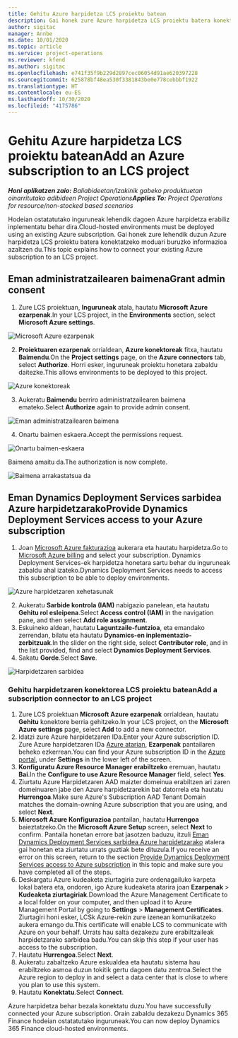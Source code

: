 ```yaml
---
title: Gehitu Azure harpidetza LCS proiektu batean
description: Gai honek zure Azure harpidetza LCS proiektu batera konektatzeko moduari buruzko informazioa eskaintzen du.
author: sigitac
manager: Annbe
ms.date: 10/01/2020
ms.topic: article
ms.service: project-operations
ms.reviewer: kfend
ms.author: sigitac
ms.openlocfilehash: e741f35f9b229d2897cec06054d91ae620397228
ms.sourcegitcommit: 625878bf48ea530f3381843be0e778cebbbf1922
ms.translationtype: HT
ms.contentlocale: eu-ES
ms.lasthandoff: 10/30/2020
ms.locfileid: "4175786"
---
```

# <a name="add-an-azure-subscription-to-an-lcs-project"></a><span data-ttu-id="4c736-103">Gehitu Azure harpidetza LCS proiektu batean</span><span class="sxs-lookup"><span data-stu-id="4c736-103">Add an Azure subscription to an LCS project</span></span>

<span data-ttu-id="4c736-104">_**Honi aplikatzen zaio:** Baliabideetan/Izakinik gabeko produktuetan oinarritutako adibideen Project Operations_</span><span class="sxs-lookup"><span data-stu-id="4c736-104">_**Applies To:** Project Operations for resource/non-stocked based scenarios_</span></span>

<span data-ttu-id="4c736-105">Hodeian ostatatutako inguruneak lehendik dagoen Azure harpidetza erabiliz inplementatu behar dira.</span><span class="sxs-lookup"><span data-stu-id="4c736-105">Cloud-hosted environments must be deployed using an existing Azure subscription.</span></span> <span data-ttu-id="4c736-106">Gai honek zure lehendik duzun Azure harpidetza LCS proiektu batera konektatzeko moduari buruzko informazioa azaltzen du.</span><span class="sxs-lookup"><span data-stu-id="4c736-106">This topic explains how to connect your existing Azure subscription to an LCS project.</span></span> 

## <a name="grant-admin-consent"></a><span data-ttu-id="4c736-107">Eman administratzailearen baimena</span><span class="sxs-lookup"><span data-stu-id="4c736-107">Grant admin consent</span></span>

1. <span data-ttu-id="4c736-108">Zure LCS proiektuan, **Inguruneak** atala, hautatu **Microsoft Azure ezarpenak**.</span><span class="sxs-lookup"><span data-stu-id="4c736-108">In your LCS project, in the **Environments** section, select **Microsoft Azure settings**.</span></span>

![Microsoft Azure ezarpenak](./media/1MicrosoftAzureSettings.png)

2. <span data-ttu-id="4c736-110">**Proiektuaren ezarpenak** orrialdean, **Azure konektoreak** fitxa, hautatu **Baimendu**.</span><span class="sxs-lookup"><span data-stu-id="4c736-110">On the **Project settings** page, on the **Azure connectors** tab, select **Authorize**.</span></span> <span data-ttu-id="4c736-111">Horri esker, inguruneak proiektu honetara zabaldu daitezke.</span><span class="sxs-lookup"><span data-stu-id="4c736-111">This allows environments to be deployed to this project.</span></span>

![Azure konektoreak](./media/2AzureConnectors.png)

3. <span data-ttu-id="4c736-113">Aukeratu **Baimendu** berriro administratzailearen baimena emateko.</span><span class="sxs-lookup"><span data-stu-id="4c736-113">Select **Authorize** again to provide admin consent.</span></span>

![Eman administratzailearen baimena](./media/3GrantAdminConsent.png)

4. <span data-ttu-id="4c736-115">Onartu baimen eskaera.</span><span class="sxs-lookup"><span data-stu-id="4c736-115">Accept the permissions request.</span></span>

![Onartu baimen-eskaera](./media/4AcceptPermissionRequest.png)

<span data-ttu-id="4c736-117">Baimena amaitu da.</span><span class="sxs-lookup"><span data-stu-id="4c736-117">The authorization is now complete.</span></span> 

![Baimena arrakastatsua da](./media/5AuthorizationComplete.png)

## <a name="provide-dynamics-deployment-services-access-to-your-azure-subscription"></a><a name="provide"></a><span data-ttu-id="4c736-119">Eman Dynamics Deployment Services sarbidea Azure harpidetzarako</span><span class="sxs-lookup"><span data-stu-id="4c736-119">Provide Dynamics Deployment Services access to your Azure subscription</span></span>

1. <span data-ttu-id="4c736-120">Joan [Microsoft Azure fakturazioa](https://portal.azure.com/#blade/Microsoft\_Azure\_Billing/SubscriptionsBlade) aukerara eta hautatu harpidetza.</span><span class="sxs-lookup"><span data-stu-id="4c736-120">Go to [Microsoft Azure billing](https://portal.azure.com/#blade/Microsoft\_Azure\_Billing/SubscriptionsBlade) and select your subscription.</span></span> <span data-ttu-id="4c736-121">Dynamics Deployment Services-ek harpidetza honetara sartu behar du inguruneak zabaldu ahal izateko.</span><span class="sxs-lookup"><span data-stu-id="4c736-121">Dynamics Deployment Services needs to access this subscription to be able to deploy environments.</span></span>

![Azure harpidetzaren xehetasunak](./media/6AzureSubscription.png)

2. <span data-ttu-id="4c736-123">Aukeratu **Sarbide kontrola (IAM)** nabigazio panelean, eta hautatu **Gehitu rol esleipena**.</span><span class="sxs-lookup"><span data-stu-id="4c736-123">Select **Access control (IAM)** in the navigation pane, and then select **Add role assignment**.</span></span>
3. <span data-ttu-id="4c736-124">Eskuineko aldean, hautatu **Laguntzaile-funtzioa**, eta emandako zerrendan, bilatu eta hautatu **Dynamics-en inplementazio-zerbitzuak**.</span><span class="sxs-lookup"><span data-stu-id="4c736-124">In the slider on the right side, select **Contributor role**, and in the list provided, find and select **Dynamics Deployment Services**.</span></span> 
4. <span data-ttu-id="4c736-125">Sakatu **Gorde**.</span><span class="sxs-lookup"><span data-stu-id="4c736-125">Select **Save**.</span></span>

![Harpidetzaren sarbidea](./media/7SubscriptionAccess.png)

### <a name="add-a-subscription-connector-to-an-lcs-project"></a><span data-ttu-id="4c736-127">Gehitu harpidetzaren konektorea LCS proiektu batean</span><span class="sxs-lookup"><span data-stu-id="4c736-127">Add a subscription connector to an LCS project</span></span>

1. <span data-ttu-id="4c736-128">Zure LCS proiektuan **Microsoft Azure ezarpenak** orrialdean, hautatu **Gehitu** konektore berria gehitzeko.</span><span class="sxs-lookup"><span data-stu-id="4c736-128">In your LCS project, on the **Microsoft Azure settings** page, select **Add** to add a new connector.</span></span>
2. <span data-ttu-id="4c736-129">Idatzi zure Azure harpidetzaren IDa.</span><span class="sxs-lookup"><span data-stu-id="4c736-129">Enter your Azure subscription ID.</span></span> <span data-ttu-id="4c736-130">Zure Azure harpidetzaren IDa [Azure atarian](https://ms.portal.azure.com/), **Ezarpenak** pantailaren beheko ezkerrean.</span><span class="sxs-lookup"><span data-stu-id="4c736-130">You can find your Azure subscription ID in the [Azure portal](https://ms.portal.azure.com/), under  **Settings**  in the lower left of the screen.</span></span>
3. <span data-ttu-id="4c736-131">**Konfiguratu Azure Resource Manager erabiltzeko** eremuan, hautatu **Bai**.</span><span class="sxs-lookup"><span data-stu-id="4c736-131">In the **Configure to use Azure Resource Manager** field, select **Yes**.</span></span>
4. <span data-ttu-id="4c736-132">Ziurtatu Azure Harpidetzaren AAD maizter domeinua erabiltzen ari zaren domeinuaren jabe den Azure harpidetzarekin bat datorrela eta hautatu **Hurrengoa**.</span><span class="sxs-lookup"><span data-stu-id="4c736-132">Make sure Azure's Subscription AAD Tenant Domain matches the domain-owning Azure subscription that you are using, and select **Next**.</span></span>
5. <span data-ttu-id="4c736-133">**Microsoft Azure Konfigurazioa** pantailan, hautatu **Hurrengoa** baieztatzeko.</span><span class="sxs-lookup"><span data-stu-id="4c736-133">On the **Microsoft Azure Setup** screen, select **Next** to confirm.</span></span> <span data-ttu-id="4c736-134">Pantaila honetan errore bat jasotzen baduzu, itzuli [Eman Dynamics Deployment Services sarbidea Azure harpidetzarako](#provide) atalera gai honetan eta ziurtatu urrats guztiak bete dituzula.</span><span class="sxs-lookup"><span data-stu-id="4c736-134">If you receive an error on this screen, return to the section [Provide Dynamics Deployment Services access to Azure subscription](#provide) in this topic and make sure you have completed all of the steps.</span></span>
6. <span data-ttu-id="4c736-135">Deskargatu Azure kudeaketa ziurtagiria zure ordenagailuko karpeta lokal batera eta, ondoren, igo Azure kudeaketa atarira joan **Ezarpenak** >  **Kudeaketa ziurtagiriak**.</span><span class="sxs-lookup"><span data-stu-id="4c736-135">Download the Azure Management Certificate to a local folder on your computer, and then upload it to Azure Management Portal by going to **Settings** > **Management Certificates**.</span></span> <span data-ttu-id="4c736-136">Ziurtagiri honi esker, LCSk Azure-rekin zure izenean komunikatzeko aukera emango du.</span><span class="sxs-lookup"><span data-stu-id="4c736-136">This certificate will enable LCS to communicate with Azure on your behalf.</span></span> <span data-ttu-id="4c736-137">Urrats hau salta dezakezu zure erabiltzaileak harpidetzarako sarbidea badu.</span><span class="sxs-lookup"><span data-stu-id="4c736-137">You can skip this step if your user has access to the subscription.</span></span>
7. <span data-ttu-id="4c736-138">Hautatu **Hurrengoa**.</span><span class="sxs-lookup"><span data-stu-id="4c736-138">Select  **Next**.</span></span>
8. <span data-ttu-id="4c736-139">Aukeratu zabaltzeko Azure eskualdea eta hautatu sistema hau erabiltzeko asmoa duzun tokitik gertu dagoen datu zentroa.</span><span class="sxs-lookup"><span data-stu-id="4c736-139">Select the Azure region to deploy in and select a data center that is close to where you plan to use this system.</span></span>
9.  <span data-ttu-id="4c736-140">Hautatu **Konektatu**.</span><span class="sxs-lookup"><span data-stu-id="4c736-140">Select  **Connect**.</span></span>

<span data-ttu-id="4c736-141">Azure harpidetza behar bezala konektatu duzu.</span><span class="sxs-lookup"><span data-stu-id="4c736-141">You have successfully connected your Azure subscription.</span></span> <span data-ttu-id="4c736-142">Orain zabaldu dezakezu Dynamics 365 Finance hodeian ostatatutako inguruneak.</span><span class="sxs-lookup"><span data-stu-id="4c736-142">You can now deploy Dynamics 365 Finance cloud-hosted environments.</span></span>


